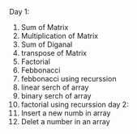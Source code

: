 Day 1:
1) Sum of Matrix
2) Multiplication of Matrix
3) Sum of Diganal
4) transpose of Matrix
5) Factorial
6) Febbonacci
7) febbonacci using recurssion
8) linear serch of array
9) binary serch of array
10) factorial using recurssion
day 2:
1) Insert a new numb in array
2) Delet a number in an array
